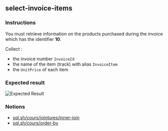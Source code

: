 ## select-invoice-items

### Instructions

You must retrieve information on the products purchased during the invoice which has the identifier **10**.

Collect :

- the invoice number `InvoiceId`
- the name of the item (track) with alias `InvoiceItem`
- the `UnitPrice` of each item

### Expected result

![Expected Result](https://thomaslenaour.github.io/ytrack/subjects/select-invoice-items/expected.png)

### Notions

- [sql.sh/cours/jointures/inner-join](https://sql.sh/cours/jointures/inner-join)
- [sql.sh/cours/order-by](https://sql.sh/cours/order-by)
